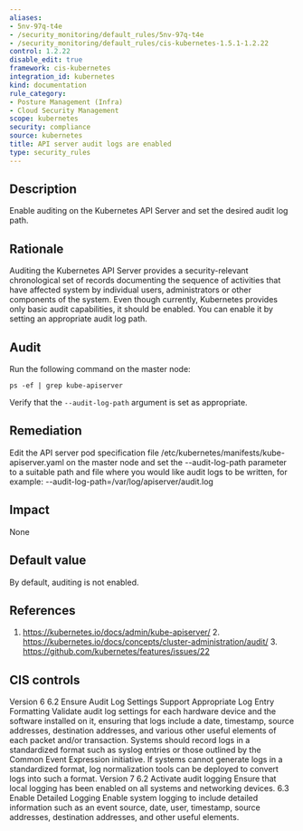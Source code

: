```yaml
---
aliases:
- 5nv-97q-t4e
- /security_monitoring/default_rules/5nv-97q-t4e
- /security_monitoring/default_rules/cis-kubernetes-1.5.1-1.2.22
control: 1.2.22
disable_edit: true
framework: cis-kubernetes
integration_id: kubernetes
kind: documentation
rule_category:
- Posture Management (Infra)
- Cloud Security Management
scope: kubernetes
security: compliance
source: kubernetes
title: API server audit logs are enabled
type: security_rules
---
```


## Description

Enable auditing on the Kubernetes API Server and set the desired audit log path.

## Rationale

Auditing the Kubernetes API Server provides a security-relevant chronological set of records documenting the sequence of activities that have affected system by individual users, administrators or other components of the system. Even though currently, Kubernetes provides only basic audit capabilities, it should be enabled. You can enable it by setting an appropriate audit log path.

## Audit

Run the following command on the master node:
```
ps -ef | grep kube-apiserver
```
Verify that the `--audit-log-path` argument is set as appropriate.

## Remediation

Edit the API server pod specification file /etc/kubernetes/manifests/kube-apiserver.yaml on the master node and set the --audit-log-path parameter to a suitable path and file where you would like audit logs to be written, for example: --audit-log-path=/var/log/apiserver/audit.log

## Impact

None

## Default value

By default, auditing is not enabled.

## References

1. https://kubernetes.io/docs/admin/kube-apiserver/ 2. https://kubernetes.io/docs/concepts/cluster-administration/audit/ 3. https://github.com/kubernetes/features/issues/22

## CIS controls

Version 6 6.2 Ensure Audit Log Settings Support Appropriate Log Entry Formatting Validate audit log settings for each hardware device and the software installed on it, ensuring that logs include a date, timestamp, source addresses, destination addresses, and various other useful elements of each packet and/or transaction. Systems should record logs in a standardized format such as syslog entries or those outlined by the Common Event Expression initiative. If systems cannot generate logs in a standardized format, log normalization tools can be deployed to convert logs into such a format. Version 7 6.2 Activate audit logging Ensure that local logging has been enabled on all systems and networking devices. 6.3 Enable Detailed Logging Enable system logging to include detailed information such as an event source, date, user, timestamp, source addresses, destination addresses, and other useful elements.
